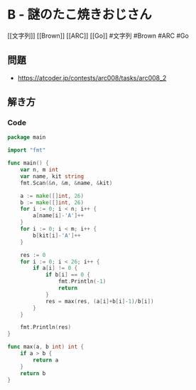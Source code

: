 # B - 謎のたこ焼きおじさん
[[文字列]] [[Brown]] [[ARC]] [[Go]]
#文字列 #Brown #ARC #Go 

## 問題
- https://atcoder.jp/contests/arc008/tasks/arc008_2

## 解き方
### Code
```go
package main

import "fmt"

func main() {
	var n, m int
	var name, kit string
	fmt.Scan(&n, &m, &name, &kit)

	a := make([]int, 26)
	b := make([]int, 26)
	for i := 0; i < n; i++ {
		a[name[i]-'A']++
	}
	for i := 0; i < m; i++ {
		b[kit[i]-'A']++
	}

	res := 0
	for i := 0; i < 26; i++ {
		if a[i] != 0 {
			if b[i] == 0 {
				fmt.Println(-1)
				return
			}
			res = max(res, (a[i]+b[i]-1)/b[i])
		}
	}

	fmt.Println(res)
}

func max(a, b int) int {
	if a > b {
		return a
	}
	return b
}
```